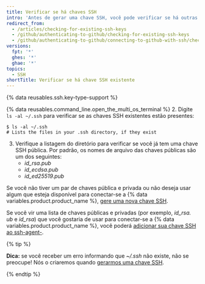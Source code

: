 ```yaml
---
title: Verificar se há chaves SSH
intro: 'Antes de gerar uma chave SSH, você pode verificar se há outras chaves SSH.'
redirect_from:
  - /articles/checking-for-existing-ssh-keys
  - /github/authenticating-to-github/checking-for-existing-ssh-keys
  - /github/authenticating-to-github/connecting-to-github-with-ssh/checking-for-existing-ssh-keys
versions:
  fpt: '*'
  ghes: '*'
  ghae: '*'
topics:
  - SSH
shortTitle: Verificar se há chave SSH existente
---
```


{% data reusables.ssh.key-type-support %}

{% data reusables.command_line.open_the_multi_os_terminal %}
2. Digite `ls -al ~/.ssh` para verificar se as chaves SSH existentes estão presentes:

  ```shell
  $ ls -al ~/.ssh
  # Lists the files in your .ssh directory, if they exist
  ```
3. Verifique a listagem do diretório para verificar se você já tem uma chave SSH pública. Por padrão, os nomes de arquivo das chaves públicas são um dos seguintes:
    - *id_rsa.pub*
    - *id_ecdsa.pub*
    - *id_ed25519.pub*

Se você não tiver um par de chaves pública e privada ou não deseja usar algum que esteja disponível para conectar-se a {% data variables.product.product_name %}, [gere uma nova chave SSH](/articles/generating-a-new-ssh-key-and-adding-it-to-the-ssh-agent).

Se você vir uma lista de chaves públicas e privadas (por exemplo, *id_rsa. ub* e *id_rsa*) que você gostaria de usar para conectar-se a {% data variables.product.product_name %}, você poderá [adicionar sua chave SSH ao ssh-agent-](/articles/generating-a-new-ssh-key-and-adding-it-to-the-ssh-agent/#adding-your-ssh-key-to-the-ssh-agent).

{% tip %}

**Dica:** se você receber um erro informando que *~/.ssh* não existe, não se preocupe! Nós o criaremos quando [gerarmos uma chave SSH](/articles/generating-a-new-ssh-key-and-adding-it-to-the-ssh-agent).

{% endtip %}
